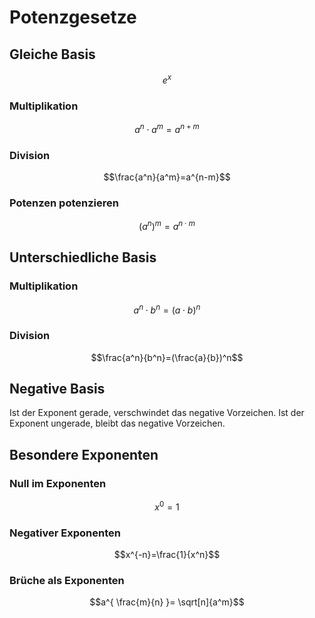 # Potenzgesetze
## Gleiche Basis

$$e^x$$

### Multiplikation

$$a^n \cdot a^m = a^{n+m}$$

### Division

$$\frac{a^n}{a^m}=a^{n-m}$$

### Potenzen potenzieren

$$(a^n)^m= a^{n \cdot m}$$

## Unterschiedliche Basis
### Multiplikation

$$a^n \cdot b^n = (a \cdot b)^n$$

### Division

$$\frac{a^n}{b^n}=(\frac{a}{b})^n$$

## Negative Basis

Ist der Exponent gerade, verschwindet das negative Vorzeichen.
Ist der Exponent ungerade, bleibt das negative Vorzeichen.

## Besondere Exponenten
### Null im Exponenten

$$x^0=1$$

### Negativer Exponenten

$$x^{-n}=\frac{1}{x^n}$$

### Brüche als Exponenten

$$a^{ \frac{m}{n} }= \sqrt[n]{a^m}$$
